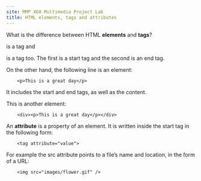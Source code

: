 ```yaml
---
site: MMP 460 Multimedia Project Lab
title: HTML elements, tags and attributes
---
```

What is the difference between HTML **elements** and **tags**?
        <p> 
is a tag and 
        </p>
is a tag too. The first is a start tag and the second is an end tag. 

On the other hand, the following line is an element:

        <p>This is a great day</p>
        
It includes the start and end tags, as well as the content.

This is another element:

        <div><p>This is a great day</p></div>

An **attribute** is a property of an element. It is written inside the start tag in the following form:

        <tag attribute="value">
        
For example the src attribute points to a file’s name and location, in the form of a URL:

        <img src="images/flower.gif" />
